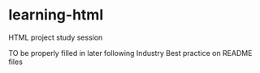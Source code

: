 # learning-html
HTML project study session

TO be properly filled in later following Industry Best practice on README files
